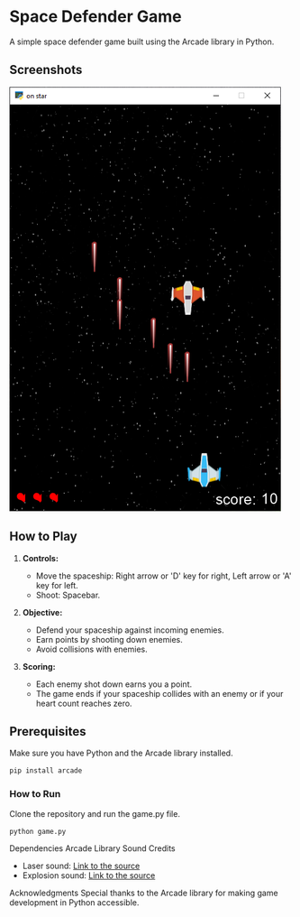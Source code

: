 # Space Defender Game

A simple space defender game built using the Arcade library in Python.

## Screenshots

![Game Screenshot](https://github.com/omidNomiri/My-learning-process/blob/71a2b7fed454afe9b22fcc03d9c28fda85e08826/Assignment_14/Screenshot_01.png)

## How to Play

1. **Controls:**
   - Move the spaceship: Right arrow or 'D' key for right, Left arrow or 'A' key for left.
   - Shoot: Spacebar.

2. **Objective:**
   - Defend your spaceship against incoming enemies.
   - Earn points by shooting down enemies.
   - Avoid collisions with enemies.

3. **Scoring:**
   - Each enemy shot down earns you a point.
   - The game ends if your spaceship collides with an enemy or if your heart count reaches zero.

## Prerequisites

Make sure you have Python and the Arcade library installed.

```bash
pip install arcade
```

### How to Run

Clone the repository and run the game.py file.

```bash
python game.py
```

Dependencies
Arcade Library
Sound Credits

- Laser sound: [Link to the source](https://api.arcade.academy/en/latest/resources.html)
- Explosion sound: [Link to the source](https://api.arcade.academy/en/latest/resources.html)

Acknowledgments
Special thanks to the Arcade library for making game development in Python accessible.
